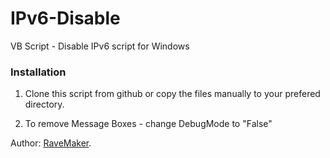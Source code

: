IPv6-Disable
============

VB Script - Disable IPv6 script for Windows

### Installation

1. Clone this script from github or copy the files manually to your prefered directory.

2. To remove Message Boxes  - change DebugMode to "False"

Author: [RaveMaker][RaveMaker].

[RaveMaker]: http://ravemaker.net
